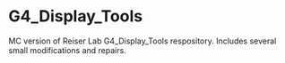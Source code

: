 # G4_Display_Tools
 MC version of Reiser Lab G4_Display_Tools respository. Includes several small modifications and repairs.
